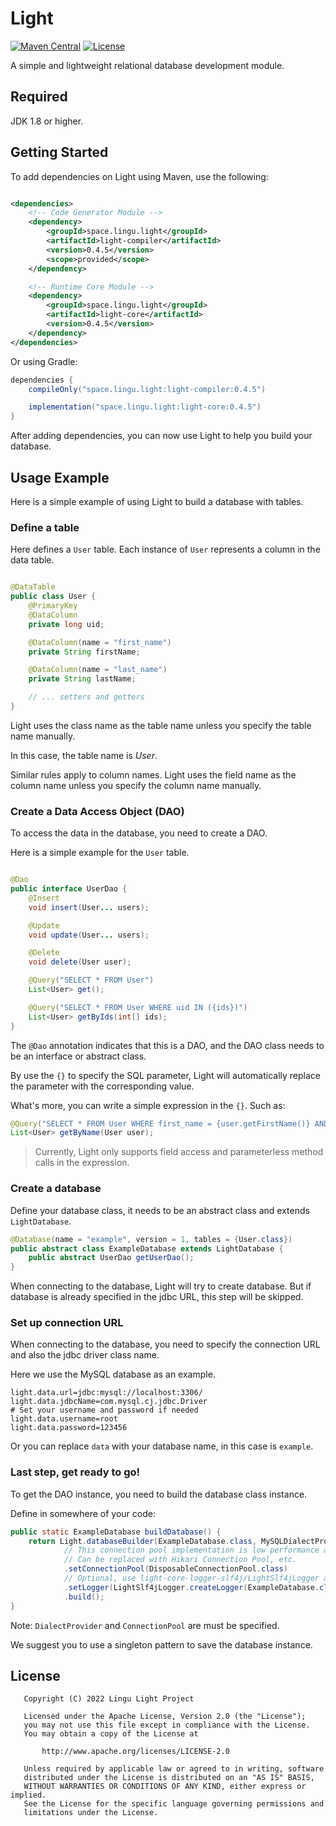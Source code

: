 # Light

[![Maven Central][mcBadge]][mcLink] [![License][liBadge]][liLink]

A simple and lightweight relational database development module.

## Required

JDK 1.8 or higher.

## Getting Started

To add dependencies on Light using Maven, use the following:

```xml

<dependencies>
    <!-- Code Generator Module -->
    <dependency>
        <groupId>space.lingu.light</groupId>
        <artifactId>light-compiler</artifactId>
        <version>0.4.5</version>
        <scope>provided</scope>
    </dependency>

    <!-- Runtime Core Module -->
    <dependency>
        <groupId>space.lingu.light</groupId>
        <artifactId>light-core</artifactId>
        <version>0.4.5</version>
    </dependency>
</dependencies>
```

Or using Gradle:

```groovy
dependencies {
    compileOnly("space.lingu.light:light-compiler:0.4.5")

    implementation("space.lingu.light:light-core:0.4.5")
}
```

After adding dependencies, you can now use Light to help you build your database.

## Usage Example

Here is a simple example of using Light to build a database with tables.

### Define a table

Here defines a `User` table.
Each instance of `User` represents a column in the data table.

```java

@DataTable
public class User {
    @PrimaryKey
    @DataColumn
    private long uid;

    @DataColumn(name = "first_name")
    private String firstName;

    @DataColumn(name = "last_name")
    private String lastName;

    // ... setters and getters
}
```

Light uses the class name as the table name unless you specify the table name manually.

In this case, the table name is _User_.

Similar rules apply to column names. Light uses the field name as the column name
unless you specify the column name manually.

### Create a Data Access Object (DAO)

To access the data in the database, you need to create a DAO.

Here is a simple example for the `User` table.

```java

@Dao
public interface UserDao {
    @Insert
    void insert(User... users);

    @Update
    void update(User... users);

    @Delete
    void delete(User user);

    @Query("SELECT * FROM User")
    List<User> get();

    @Query("SELECT * FROM User WHERE uid IN ({ids})")
    List<User> getByIds(int[] ids);
}
```

The `@Dao` annotation indicates that this is a DAO,
and the DAO class needs to be an interface or abstract class.

By use the `{}` to specify the SQL parameter, 
Light will automatically replace the parameter with the corresponding value.

What's more, you can write a simple expression in the `{}`. Such as:

```java
@Query("SELECT * FROM User WHERE first_name = {user.getFirstName()} AND last_name = {user.getLastName()}")
List<User> getByName(User user);
```

> Currently, Light only supports field access and parameterless method calls in the expression.

### Create a database

Define your database class, it needs to be an abstract class 
and extends `LightDatabase`.

```java
@Database(name = "example", version = 1, tables = {User.class})
public abstract class ExampleDatabase extends LightDatabase {
    public abstract UserDao getUserDao();
}
```

When connecting to the database, Light will try to create database.
But if database is already specified in the jdbc URL,
this step will be skipped.

### Set up connection URL

When connecting to the database, you need to specify the connection URL
and also the jdbc driver class name.

Here we use the MySQL database as an example.

```properties
light.data.url=jdbc:mysql://localhost:3306/
light.data.jdbcName=com.mysql.cj.jdbc.Driver
# Set your username and password if needed
light.data.username=root
light.data.password=123456
```

Or you can replace `data` with your database name, in this case is `example`.

### Last step, get ready to go!

To get the DAO instance, you need to build the database class instance.

Define in somewhere of your code:

```java
public static ExampleDatabase buildDatabase() {
    return Light.databaseBuilder(ExampleDatabase.class, MySQLDialectProvider.class)
            // This connection pool implementation is low performance and is used only as a test.
            // Can be replaced with Hikari Connection Pool, etc.
            .setConnectionPool(DisposableConnectionPool.class)
            // Optional, use light-core-logger-slf4j/LightSlf4jLogger as logger
            .setLogger(LightSlf4jLogger.createLogger(ExampleDatabase.class))
            .build();
}
```

Note: `DialectProvider` and `ConnectionPool` are must be specified.

We suggest you to use a singleton pattern to save the database instance.

## License

```text
   Copyright (C) 2022 Lingu Light Project

   Licensed under the Apache License, Version 2.0 (the "License");
   you may not use this file except in compliance with the License.
   You may obtain a copy of the License at

       http://www.apache.org/licenses/LICENSE-2.0

   Unless required by applicable law or agreed to in writing, software
   distributed under the License is distributed on an "AS IS" BASIS,
   WITHOUT WARRANTIES OR CONDITIONS OF ANY KIND, either express or implied.
   See the License for the specific language governing permissions and
   limitations under the License.
```

[liBadge]: https://img.shields.io/github/license/Roll-W/light?color=569cd6&style=flat-square

[liLink]: https://github.com/Roll-W/light/blob/master/LICENSE

[mcBadge]: https://img.shields.io/maven-central/v/space.lingu.light/light-parent?style=flat-square

[mcLink]: https://search.maven.org/search?q=g:space.lingu.light
